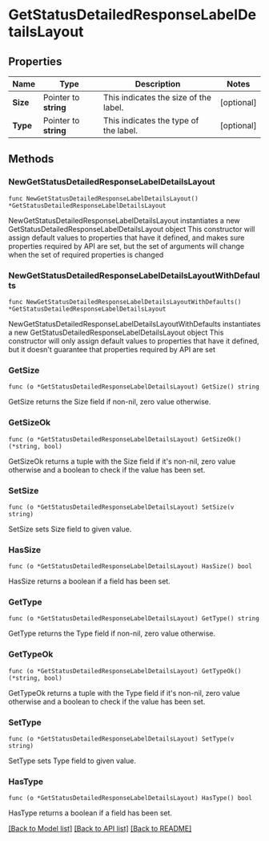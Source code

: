 # GetStatusDetailedResponseLabelDetailsLayout

## Properties

Name | Type | Description | Notes
------------ | ------------- | ------------- | -------------
**Size** | Pointer to **string** |  This indicates the size of the label. | [optional] 
**Type** | Pointer to **string** |  This indicates the type of the label. | [optional] 

## Methods

### NewGetStatusDetailedResponseLabelDetailsLayout

`func NewGetStatusDetailedResponseLabelDetailsLayout() *GetStatusDetailedResponseLabelDetailsLayout`

NewGetStatusDetailedResponseLabelDetailsLayout instantiates a new GetStatusDetailedResponseLabelDetailsLayout object
This constructor will assign default values to properties that have it defined,
and makes sure properties required by API are set, but the set of arguments
will change when the set of required properties is changed

### NewGetStatusDetailedResponseLabelDetailsLayoutWithDefaults

`func NewGetStatusDetailedResponseLabelDetailsLayoutWithDefaults() *GetStatusDetailedResponseLabelDetailsLayout`

NewGetStatusDetailedResponseLabelDetailsLayoutWithDefaults instantiates a new GetStatusDetailedResponseLabelDetailsLayout object
This constructor will only assign default values to properties that have it defined,
but it doesn't guarantee that properties required by API are set

### GetSize

`func (o *GetStatusDetailedResponseLabelDetailsLayout) GetSize() string`

GetSize returns the Size field if non-nil, zero value otherwise.

### GetSizeOk

`func (o *GetStatusDetailedResponseLabelDetailsLayout) GetSizeOk() (*string, bool)`

GetSizeOk returns a tuple with the Size field if it's non-nil, zero value otherwise
and a boolean to check if the value has been set.

### SetSize

`func (o *GetStatusDetailedResponseLabelDetailsLayout) SetSize(v string)`

SetSize sets Size field to given value.

### HasSize

`func (o *GetStatusDetailedResponseLabelDetailsLayout) HasSize() bool`

HasSize returns a boolean if a field has been set.

### GetType

`func (o *GetStatusDetailedResponseLabelDetailsLayout) GetType() string`

GetType returns the Type field if non-nil, zero value otherwise.

### GetTypeOk

`func (o *GetStatusDetailedResponseLabelDetailsLayout) GetTypeOk() (*string, bool)`

GetTypeOk returns a tuple with the Type field if it's non-nil, zero value otherwise
and a boolean to check if the value has been set.

### SetType

`func (o *GetStatusDetailedResponseLabelDetailsLayout) SetType(v string)`

SetType sets Type field to given value.

### HasType

`func (o *GetStatusDetailedResponseLabelDetailsLayout) HasType() bool`

HasType returns a boolean if a field has been set.


[[Back to Model list]](../README.md#documentation-for-models) [[Back to API list]](../README.md#documentation-for-api-endpoints) [[Back to README]](../README.md)


